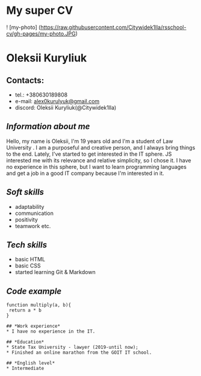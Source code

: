 
# My super CV

! [my-photo] (https://raw.githubusercontent.com/Citywidek1lla/rsschool-cv/gh-pages/my-photo.JPG)

# Oleksii Kuryliuk

## Contacts: 
* tel.: +380630189808 
* e-mail: alex0kurulyuk@gmail.com 
* discord: Oleksii Kuryliuk(@Citywidek1lla)

## *Information about me*
Hello, my name is Oleksii, I'm 19 years old and I'm a student of Law University . I am a purposeful and creative person, and I always bring things to the end. Lately, I've started to get interested in the IT sphere. JS interested me with its relevance and relative simplicity, so I chose it. I have no experience in this sphere, but I want to learn programming languages and get a job in a good IT company because I'm interested in it.

## *Soft skills*
* adaptability 
* communication
* positivity
* teamwork etc.

## *Tech skills*
* basic HTML
* basic CSS
* started learning Git & Markdown

## *Code example*
```
function multiply(a, b){
 return a * b
}

## *Work experience*
* I have no experience in the IT. 

## *Education*
* State Tax University - lawyer (2019-until now);
* Finished an online marathon from the GOIT IT school.

## *English level*
* Intermediate
